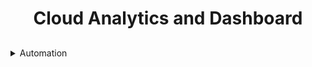 <h1 align = "center"> Cloud Analytics and Dashboard </h1>

## 
<details>
<summary>Automation</summary>
How to automate `update_data.py`.  If you've got a longer block of code, you can indent with four spaces:

    if (isAwesome){
      return true
    }

GitHub also supports something called code fencing, which allows for multiple lines without indentation:

```
if (isAwesome){
  return true
}
```

And if you'd like to use syntax highlighting, include the language:

```javascript
if (isAwesome){
  return true
}
```
</details>
